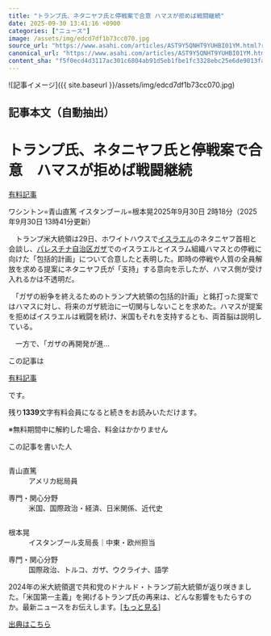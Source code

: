 ```yaml
---
title: "トランプ氏、ネタニヤフ氏と停戦案で合意 ハマスが拒めば戦闘継続"
date: 2025-09-30 13:41:16 +0900
categories: ["ニュース"]
image: /assets/img/edcd7df1b73cc070.jpg
source_url: "https://www.asahi.com/articles/AST9Y5QNHT9YUHBI01YM.html?ref=rss"
canonical_url: "https://www.asahi.com/articles/AST9Y5QNHT9YUHBI01YM.html"
content_sha: "f5f0ecd4d3117ac301c6804ab91d5eb1fbe1fc3328ebc25e6de9013fac0e8686"
---
```


![記事イメージ]({{ site.baseurl }}/assets/img/edcd7df1b73cc070.jpg)

## 記事本文（自動抽出）
<div><main role="main" id="main"><p></p><div class="y_Qv3"><h1>トランプ氏、ネタニヤフ氏と停戦案で合意　ハマスが拒めば戦闘継続</h1><div class="mhPng"><p><span class="fNPYU Q_Shz"><a href="//www.asahi.com/news/gold.html?iref=com_gold">有料記事</a></span></p><span class="H8KYB">ワシントン=青山直篤 イスタンブール=根本晃</span><span class="UDj4P"><time datetime="2025-09-29T17:18:00.000Z">2025年9月30日 2時18分</time><time datetime="2025-09-30T04:41:16.000Z">（2025年9月30日 13時41分更新）</time></span></div></div><p id="gsm_above_SnsUtilityArea"></p><div class="nfyQp"><p>　トランプ米大統領は29日、ホワイトハウスで<a href="//www.asahi.com/topics/word/%E3%82%A4%E3%82%B9%E3%83%A9%E3%82%A8%E3%83%AB.html" title="イスラエル のトピックスを開く" class="eWgMZ">イスラエル</a>のネタニヤフ首相と会談し、<a href="//www.asahi.com/topics/word/%E3%83%91%E3%83%AC%E3%82%B9%E3%83%81%E3%83%8A%E8%87%AA%E6%B2%BB%E5%8C%BA%E3%82%AC%E3%82%B6.html" title="パレスチナ自治区ガザ のトピックスを開く" class="eWgMZ">パレスチナ自治区ガザ</a>でのイスラエルとイスラム組織ハマスとの停戦に向けた「包括的計画」について合意したと表明した。即時の停戦や人質の全員解放を求める提案にネタニヤフ氏が「支持」する意向を示したが、ハマス側が受け入れるかは不透明だ。</p><p>　「ガザの紛争を終えるためのトランプ大統領の包括的計画」と銘打った提案ではハマスに対し、将来のガザ統治に一切関与しないことを求めた。ハマスが提案を拒めばイスラエルは戦闘を続け、米国もそれを支持するとも、両首脳は説明している。</p><p class="Lujdo">　一方で、「ガザの再開発が進…</p></div><p></p><div class="NbZMW"><div class="PxAm1"><p>この記事は</p><img src="//www.asahicom.jp/images/icon_key_gold.png" alt><a href="//www.asahi.com/news/gold.html?iref=com_1kiji_g_0">有料記事</a><p>です。</p><span class="Zgt88">残り<b>1339</b>文字</span><span class="hideFromApp">有料会員になると続きをお読みいただけます。</span></div><p class="eQShK">※無料期間中に解約した場合、料金はかかりません</p></div><div x-component-name="WriterProfile" x-component-data='{"writerProfile":{"writerProfileList":[{"name":"青山直篤","code":"fa69f4caea78b24227047848f6d2e5f37e44b8146c6dc87ce437383170cd9cd1","department":"アメリカ総局員","role":"","specialtyAndInterest":"米国、国際政治・経済、日米関係、近代史","isFollowed":false,"introduction":"1981年生まれ。2003年東京大学法学部卒業。共同通信記者を経て米タフツ大学フレッチャー法律外交大学院修了。08年朝日新聞入社。経済部などを経て18-22年、ワシントンで経済・通商担当。天声人語担当の論説委員補佐、国際報道部デスク、ニューヨーク支局長を経て25年9月からワシントンで外交・防衛担当。","iconImageUrl":"https://profile-image.kraken.asahi.com/fa69f4caea78b24227047848f6d2e5f37e44b8146c6dc87ce437383170cd9cd1","canSendFanLetter":true},{"name":"根本晃","code":"c0130a1bd5b93b4373c3d08c7778f48c507ab33cc113df68ee959dfa5834cc22","department":"イスタンブール支局長","role":"中東・欧州担当","specialtyAndInterest":"国際政治、トルコ、ガザ、ウクライナ、語学","isFollowed":false,"introduction":"2024年春よりイスタンブール支局長として中東・欧州のニュースを担当。主にトルコやパレスチナ自治区ガザ、ウクライナ関連の記事を発信することが多いです。語学が好きで、ロシア語やフランス語など6カ国語を勉強しています。","iconImageUrl":"https://profile-image.kraken.asahi.com/c0130a1bd5b93b4373c3d08c7778f48c507ab33cc113df68ee959dfa5834cc22","canSendFanLetter":true}],"isWriterFollowAvailableMember":false},"isFreeArea":true}'><div id="writerProfile" class="yT62y"><p class="FPrYd">この記事を書いた人</p><div class="jdPPS"><div class="zRkIz"><a href="/reporter-bio/fa69f4caea78b24227047848f6d2e5f37e44b8146c6dc87ce437383170cd9cd1?iref=article_reporter_profile" class="CES5K"></a><div class="iKuvI"><figure class="BKNFc"><img src="https://profile-image.kraken.asahi.com/fa69f4caea78b24227047848f6d2e5f37e44b8146c6dc87ce437383170cd9cd1" alt></figure><dl class="WptL0"><dt>青山直篤</dt><dd>アメリカ総局員</dd></dl></div><dl class="PXedm"><dt>専門・関心分野</dt><dd>米国、国際政治・経済、日米関係、近代史</dd></dl></div><div class="zRkIz"><a href="/reporter-bio/c0130a1bd5b93b4373c3d08c7778f48c507ab33cc113df68ee959dfa5834cc22?iref=article_reporter_profile" class="CES5K"></a><div class="iKuvI"><figure class="BKNFc"><img src="https://profile-image.kraken.asahi.com/c0130a1bd5b93b4373c3d08c7778f48c507ab33cc113df68ee959dfa5834cc22" alt></figure><dl class="WptL0"><dt>根本晃</dt><dd>イスタンブール支局長｜中東・欧州担当</dd></dl></div><dl class="PXedm"><dt>専門・関心分野</dt><dd>国際政治、トルコ、ガザ、ウクライナ、語学</dd></dl></div></div></div></div><p x-component-name="ArticleCommentList" x-component-data='{"commentCount":1,"commentList":[{"comment":"トランプ大統領がネタニヤフ首相と「包括的計画」に合意したとし、ハマスに「軍事力の解体」や「政治的支配の終了」などを求め、自治政府には「改革」を求めているが、イスラエルは国連からガザ攻撃を「ジェノサイド（大量虐殺）」と認定され、ネタニヤフ首相","commentId":"38301","articleId":"AST9Y5QNHT9YUHBI01YM","title":"トランプ氏、ネタニヤフ氏と停戦案で合意　ハマスが拒めば戦闘継続","category":"視点","userName":"川上泰徳","userType":"expert","commentatorUserName":"kawakami_yasunori","imageUrl":"https://contents.comment.digital.asahi.com/profile/thumbnails/297_20250121122519_1737429919.jpg","userTitle":"中東ジャーナリスト","publishedAt":"2025-09-30T07:17:33.000Z","twitterUserName":"","isFreeComment":false,"topics":[{"id":"110","name":"トランプ再来","order":"34"},{"id":"61","name":"中東緊迫","order":"33"}]}],"shareUrlBase":"https://www.asahi.com/articles/AST9Y5QNHT9YUHBI01YM.html","articleId":"AST9Y5QNHT9YUHBI01YM","commentIdParam":"","equalCommentIdIndex":-1,"isAuthorized":false,"isFreePlan":false,"isPaidMember":false,"isPresent":false,"isHazard":false,"freeUrlBase":"//www.asahi.com","digitalUrlBase":"//digital.asahi.com"}'></p><div class="GA13d"><div class="eGTLS"><p>2024年の米大統領選で共和党のドナルド・トランプ前大統領が返り咲きました。「米国第一主義」を掲げるトランプ氏の再来は、どんな影響をもたらすのか。最新ニュースをお伝えします。[<a href="https://www.asahi.com/topics/AP-44a1a018-cefd-42fc-a583-cafca508169a/?iref=kijishita_link">もっと見る</a>]</p></div></div></main></div>

[出典はこちら](https://www.asahi.com/articles/AST9Y5QNHT9YUHBI01YM.html?ref=rss)
